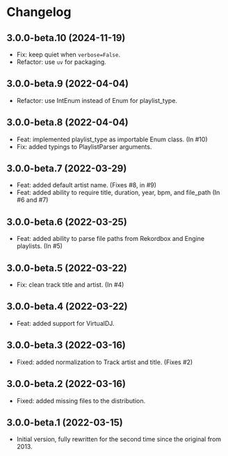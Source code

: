 # Changelog

## 3.0.0-beta.10 (2024-11-19)

- Fix: keep quiet when `verbose=False`.
- Refactor: use `uv` for packaging.

## 3.0.0-beta.9 (2022-04-04)

- Refactor: use IntEnum instead of Enum for playlist_type.

## 3.0.0-beta.8 (2022-04-04)

- Feat: implemented playlist_type as importable Enum class. (In #10)
- Fix: added typings to PlaylistParser arguments.

## 3.0.0-beta.7 (2022-03-29)

- Feat: added default artist name. (Fixes #8, in #9)
- Feat: added ability to require title, duration, year, bpm, and file_path (In #6 and #7)

## 3.0.0-beta.6 (2022-03-25)

- Feat: added ability to parse file paths from Rekordbox and Engine playlists. (In #5)

## 3.0.0-beta.5 (2022-03-22)

- Fix: clean track title and artist. (In #4)

## 3.0.0-beta.4 (2022-03-22)

- Feat: added support for VirtualDJ.

## 3.0.0-beta.3 (2022-03-16)

- Fixed: added normalization to Track artist and title. (Fixes #2)

## 3.0.0-beta.2 (2022-03-16)

- Fixed: added missing files to the distribution.

## 3.0.0-beta.1 (2022-03-15)

- Initial version, fully rewritten for the second time since the original from 2013.

